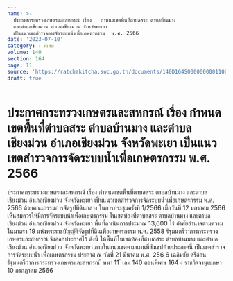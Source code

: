 ```yaml
---
name: >-
  ประกาศกระทรวงเกษตรและสหกรณ์ เรื่อง   กำหนดเขตพื้นที่ตำบลสระ ตำบลบ้านมาง
  และตำบลเชียงม่วน อำเภอเชียงม่วน จังหวัดพะเยา
  เป็นแนวเขตสำรวจการจัดระบบน้ำเพื่อเกษตรกรรม  พ.ศ. 2566
date: '2023-07-10'
category: ง พิเศษ
volume: 140
section: 164
page: 11
source: 'https://ratchakitcha.soc.go.th/documents/140D164S0000000001100.pdf'
draft: true
---
```


# ประกาศกระทรวงเกษตรและสหกรณ์ เรื่อง   กำหนดเขตพื้นที่ตำบลสระ ตำบลบ้านมาง และตำบลเชียงม่วน อำเภอเชียงม่วน จังหวัดพะเยา เป็นแนวเขตสำรวจการจัดระบบน้ำเพื่อเกษตรกรรม  พ.ศ. 2566

ประกาศกระทรวงเกษตรและสหกรณ์ เรื่อง กำหนดเขตพื้นที่ตาบลสระ ตาบลบ้านมาง และตาบลเชียงม่วน อำเภอเชียงม่วน จังหวัดพะเยา เป็นแนวเขตสำรวจการจัดระบบน้ำเพื่อเกษตรกรรม พ.ศ. 2566 ด้วยคณะกรรมการจัดรูปที่ดินกลาง ในการประชุมครั้งที่ 1/2566 เมื่อวันที่ 12 มกราคม 2566 เห็นสมควรให้มีการจัดระบบน้าเพื่อเกษตรกรรม ในเขตท้องที่ตาบลสระ ตาบลบ้านมาง และตาบลเชียงม่วน อำเภอเชียงม่วน จังหวัดพะเยา พื้นที่ดาเนินการประมาณ 13,600 ไร่ อำศัยอำนาจตามความในมาตรา 19 แห่งพระราชบัญญัติจัดรูปที่ดินเพื่อเกษตรกรรม พ.ศ. 2558 รัฐมนตรีว่าการกระทรวงเกษตรและสหกรณ์ จึงออกประกาศไว้ ดังนี้ ให้พื้นที่ในเขตท้องที่ตำบลสระ ตำบลบ้านมาง และตำบลเชียงม่วน อำเภอเชียงม่วน จังหวัดพะเยา ภายในแนวเขตตามแผนที่สังเขปท้ายประกาศนี้ เป็นเขตสำรวจการจัดระบบน้ำ เพื่อเกษตรกรรม ประกาศ ณ วันที่ 21 มีนาคม พ.ศ. 256 6 เฉลิมชัย ศรีอ่อน รัฐมนตรีว่าการกระทรวงเกษตรและสหกรณ์ ้ หนา 11 ่ เลม 140 ตอนพิเศษ 164 ง ราชกิจจานุเบกษา 10 กรกฎาคม 2566

